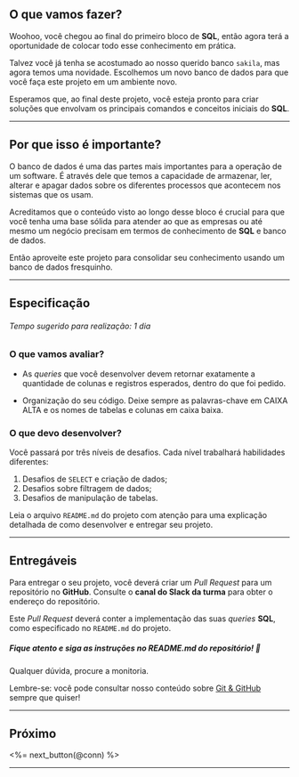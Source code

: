 ## O que vamos fazer?

Woohoo, você chegou ao final do primeiro bloco de **SQL**, então agora terá a oportunidade de colocar todo esse conhecimento em prática.

Talvez você já tenha se acostumado ao nosso querido banco `sakila`, mas agora temos uma novidade. Escolhemos um novo banco de dados para que você faça este projeto em um ambiente novo.

Esperamos que, ao final deste projeto, você esteja pronto para criar soluções que envolvam os principais comandos e conceitos iniciais do **SQL**.

---

## Por que isso é importante?

O banco de dados é uma das partes mais importantes para a operação de um software. É através dele que temos a capacidade de armazenar, ler, alterar e apagar dados sobre os diferentes processos que acontecem nos sistemas que os usam.

Acreditamos que o conteúdo visto ao longo desse bloco é crucial para que você tenha uma base sólida para atender ao que as empresas ou até mesmo um negócio precisam em termos de conhecimento de **SQL** e banco de dados.

Então aproveite este projeto para consolidar seu conhecimento usando um banco de dados fresquinho.

---

## Especificação

###### Tempo sugerido para realização: 1 dia

### O que vamos avaliar?

* As *queries* que você desenvolver devem retornar exatamente a quantidade de colunas e registros esperados, dentro do que foi pedido.

* Organização do seu código. Deixe sempre as palavras-chave em CAIXA ALTA e os nomes de tabelas e colunas em caixa baixa.

### O que devo desenvolver?

Você passará por três níveis de desafios. Cada nível trabalhará habilidades diferentes:

1. Desafios de `SELECT` e criação de dados;
2. Desafios sobre filtragem de dados;
3. Desafios de manipulação de tabelas.

Leia o arquivo `README.md` do projeto com atenção para uma explicação detalhada de como desenvolver e entregar seu projeto.

---

## Entregáveis

Para entregar o seu projeto, você deverá criar um _Pull Request_ para um repositório no **GitHub**. Consulte o **canal do Slack da turma** para obter o endereço do repositório.

Este _Pull Request_ deverá conter a implementação das suas *queries* **SQL**, como especificado no `README.md` do projeto.

##### Fique atento e siga as instruções no README.md do repositório! 🥺

Qualquer dúvida, procure a monitoria.

Lembre-se: você pode consultar nosso conteúdo sobre [Git & GitHub](/fundamentals/git) sempre que quiser!

---

## Próximo

<%= next_button(@conn) %>

---
